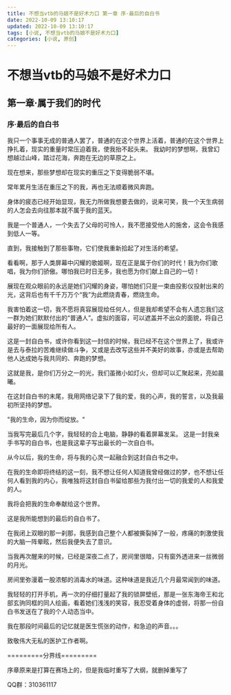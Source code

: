 ```yaml
---
title: 不想当vtb的马娘不是好术力口 第一章 序·最后的自白书
date: 2022-10-09 13:10:17
updated: 2022-10-09 13:10:17
tags: [小说, 不想当vtb的马娘不是好术力口]
categories: [小说, 原创]
---
```

# 不想当vtb的马娘不是好术力口 

## 第一章·属于我们的时代

### 序·最后的自白书

   我只一个事事无成的普通人罢了，普通的在这个世界上活着，普通的在这个世界上挣扎着，现实的重量时常压迫着我，使我抬不起头来。
我幼时的梦想啊，我曾幻想越过山峰，踏过花海，奔跑在无边的草原之上。

  现在想来，那些梦想却在现实的重压之下变得脆弱不堪。

  常年累月生活在重压之下的我，再也无法顺着微风奔跑。

  身体的疲态已经开始显现，我无力所做我想要去做的，说来可笑，我一个天生病弱的人怎会去向往那本就不属于我的蓝天。

  我是一个普通人，一个失去了父母的可怜人，我不愿接受他人的施舍，这会令我感到低人一等。

  直到，我接触到了那些事物，它们使我重新拾起了对生活的希望。

  看看啊，那于人类屏幕中闪耀的歌姬啊，现在正是属于你们的时代！我为你们歌唱，我为你们骄傲。哪怕我已时日无多，我也愿为你们献上自己的一切！

  展现在观众眼前的永远是她们闪耀的身姿，哪怕她们只是一束由投影仪投射出来的光，这背后也有千千万万个“我”为此燃烧青春，燃烧生命。

  我害怕着这一切，我不愿将真容展现给任何人，但是我却希望不会有人遗忘我们这一群为她们默默付出的“普通人”。虚拟的面容，可以遮盖并不出众的面貌，将自己最好的一面展现给所有人。

  这是一封自白书，或许你看到这一封信的时候，我已经不在这个世界上了，我或许是去与泰拉的苦难继续做斗争，又或是去改写这些并不美好的故事，亦或是去帮助他人达成她与我共同的、奔跑的梦想。

  这就是我，是你们万分之一的光，我们虽微小如灯火，但却可以汇聚起来，亮如晨曦。

  在这封自白书的末尾，我用网络记录下了我的爱，我的心声，我的誓言，以及我最初所坚持的梦想。
 
  "我的生命，因为你而绽放。" 

  当我写完最后几个字，我轻轻的合上电脑，静静的看着屏幕发呆。 这是一封我亲手书写的自白书，也是我这辈子写出最长的一次自白书。

  从今以后，我的生命，将与我的心灵一起融合到这封自白书之中。 

  在我的生命即将终结的这一刻，我不想让任何人知道我曾经做过的梦，也不想让任何人看到我的内心，我唯独将这封自白书留给那些为我付出一切的我爱的人和我爱的人。 

  我将会把我的生命奉献给这个世界。 

  这是我所能想到的最后的自白书了。 

  在我闭上双眼的那一刹那，我感到自己整个人都被撕裂掉了一般，疼痛的刺激使我的大脑一阵晕眩，然后我便失去了意识。

  当我再次醒来的时候，已经是深夜二点了，房间里很暗，只有窗外透进来一丝微弱的月光。 

  房间里弥漫着一股浓郁的消毒水的味道。这种味道是我近几个月最常闻到的味道。

  我轻轻的打开手机，再一次的仔细打量起了我的锁屏壁纸，那是一张东海帝王和北部玄驹同框的同人绘画，看着她们浅浅的笑容，我忍受着身体的虚弱，将那一份自白书发送在了我的个人动态当中。

  我在那段时间最后的记忆就是医生慌张的动作，和急迫的声音。。。

  致敬伟大无私的医护工作者啊。

=========分界线=========

序章原来是打算在赛场上的，但是我临时重写了大纲，就删掉重写了

QQ群：310361117

